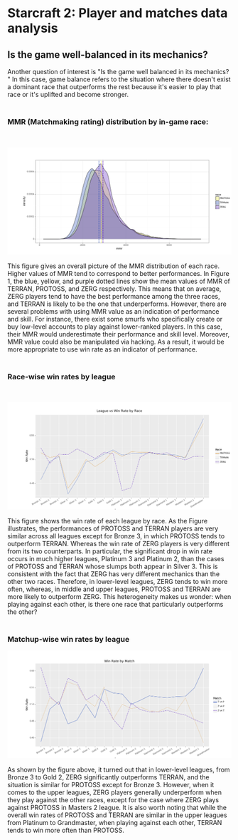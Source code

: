 # Starcraft 2: Player and matches data analysis

## Is the game well-balanced in its mechanics? 

Another question of interest is "Is the game well balanced in its mechanics? " In this case, game balance refers to the situation where there doesn't exist a dominant race that outperforms the rest because it's easier to play that race or it's uplifted and become stronger.

### **<br>MMR (Matchmaking rating) distribution by in-game race:**
<br>  

![mmrdistributionbyrace](static/img/MMR_distribution_by_race.png)

This figure gives an overall picture of the MMR distribution of each race. Higher values of MMR tend to correspond to better performances. In Figure 1, the blue, yellow, and purple dotted lines show the mean values of MMR of TERRAN, PROTOSS, and ZERG respectively. This means that on average, ZERG players tend to have the best performance among the three races, and TERRAN is likely to be the one that underperforms. However, there are several problems with using MMR value as an indication of performance and skill. For instance, there exist some smurfs who specifically create or buy low-level accounts to play against lower-ranked players. In this case, their MMR would underestimate their performance and skill level. Moreover, MMR value could also be manipulated via hacking. As a result, it would be more appropriate to use win rate as an indicator of performance. 
### <br>**Race-wise win rates by league**
<br>  

![racewinratesbyleague](static/img/race_winrates_by_league.png)

This figure shows the win rate of each league by race. As the Figure illustrates, the performances of PROTOSS and TERRAN players are very similar across all leagues except for Bronze 3, in which PROTOSS tends to outperform TERRAN. Whereas the win rate of ZERG players is very different from its two counterparts. In particular, the significant drop in win rate occurs in much higher leagues, Platinum 3 and Platinum 2, than the cases of PROTOSS and TERRAN whose slumps both appear in Silver 3. This is consistent with the fact that ZERG has very different mechanics than the other two races.  Therefore, in lower-level leagues, ZERG tends to win more often, whereas, in middle and upper leagues, PROTOSS and TERRAN are more likely to outperform ZERG. This heterogeneity makes us wonder: when playing against each other, is there one race that particularly outperforms the other? 
### <br>**Matchup-wise win rates by league**

![matchupwinratesbyleague](static/img/matchup_winrates_by_league.png)

As shown by the figure above, it turned out that in lower-level leagues, from Bronze 3 to Gold 2, ZERG significantly outperforms TERRAN, and the situation is similar for PROTOSS except for Bronze 3. However, when it comes to the upper leagues, ZERG players generally underperform when they play against the other races, except for the case where ZERG plays against PROTOSS in Masters 2 league. It is also worth noting that while the overall win rates of PROTOSS and TERRAN are similar in the upper leagues from Platinum to Grandmaster, when playing against each other, TERRAN tends to win more often than PROTOSS.
